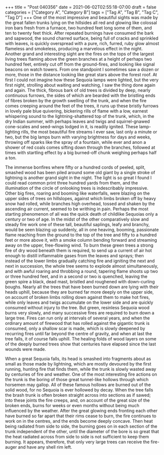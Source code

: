 +++
title = "Post 040356"
date = 2021-06-02T02:55:18-07:00
draft = false
categories = ["Category A", "Category B"]
tags = ["Tag A", "Tag B", "Tag C", "Tag D"]
+++
One of the most impressive and beautiful sights was made by the great fallen trunks lying on the hillsides all red and glowing like colossal iron bars fresh from a furnace, two hundred feet long some of them, and ten to twenty feet thick. After repeated burnings have consumed the bark and sapwood, the sound charred surface, being full of cracks and sprinkled with leaves, is quickly overspread with a pure, rich, furred, ruby glow almost flameless and smokeless, producing a marvelous effect in the night. Another grand and interesting sight are the fires on the tops of the largest living trees flaming above the green branches at a height of perhaps two hundred feet, entirely cut off from the ground-fires, and looking like signal beacons on watch towers. From one standpoint I sometimes saw a dozen or more, those in the distance looking like great stars above the forest roof. At first I could not imagine how these Sequoia lamps were lighted, but the very first night, strolling about waiting and watching, I saw the thing done again and again. The thick, fibrous bark of old trees is divided by deep, nearly continuous furrows, the sides of which are bearded with the bristling ends of fibres broken by the growth swelling of the trunk, and when the fire comes creeping around the feet of the trees, it runs up these bristly furrows in lovely pale blue quivering, bickering rills of flame with a low, earnest whispering sound to the lightning-shattered top of the trunk, which, in the dry Indian summer, with perhaps leaves and twigs and squirrel-gnawed cone-scales and seed-wings lodged in it, is readily ignited. These lamp-lighting rills, the most beautiful fire streams I ever saw, last only a minute or two, but the big lamps burn with varying brightness for days and weeks, throwing off sparks like the spray of a fountain, while ever and anon a shower of red coals comes sifting down through the branches, followed at times with startling effect by a big burned-off chunk weighing perhaps half a ton.

The immense bonfires where fifty or a hundred cords of peeled, split, smashed wood has been piled around some old giant by a single stroke of lightning is another grand sight in the night. The light is so great I found I could read common print three hundred yards from them, and the illumination of the circle of onlooking trees is indescribably impressive. Other big fires, roaring and booming like waterfalls, were blazing on the upper sides of trees on hillslopes, against which limbs broken off by heavy snow had rolled, while branches high overhead, tossed and shaken by the ascending air current, seemed to be writhing in pain. Perhaps the most starting phenomenon of all was the quick death of childlike Sequoias only a century or two of age. In the midst of the other comparatively slow and steady fire work one of these tall, beautiful saplings, leafy and branchy, would be seen blazing up suddenly, all in one heaving, booming, passionate flame reaching from the ground to the top of the tree and fifty to a hundred feet or more above it, with a smoke column bending forward and streaming away on the upper, free-flowing wind. To burn these green trees a strong fire of dry wood beneath them is required, to send up a current of air hot enough to distill inflammable gases from the leaves and sprays; then instead of the lower limbs gradually catching fire and igniting the next and next in succession, the whole tree seems to explode almost simultaneously, and with awful roaring and throbbing a round, tapering flame shoots up two or three hundred feet, and in a second or two is quenched, leaving the green spire a black, dead mast, bristled and roughened with down-curling boughs. Nearly all the trees that have been burned down are lying with their heads uphill, because they are burned far more deeply on the upper side, on account of broken limbs rolling down against them to make hot fires, while only leaves and twigs accumulate on the lower side and are quickly consumed without injury to the tree. But green, resinless Sequoia wood burns very slowly, and many successive fires are required to burn down a large tree. Fires can run only at intervals of several years, and when the ordinary amount of firewood that has rolled against the gigantic trunk is consumed, only a shallow scar is made, which is slowly deepened by recurring fires until far beyond the centre of gravity, and when at last the tree falls, it of course falls uphill. The healing folds of wood layers on some of the deeply burned trees show that centuries have elapsed since the last wounds were made.

When a great Sequoia falls, its head is smashed into fragments about as small as those made by lightning, which are mostly devoured by the first running, hunting fire that finds them, while the trunk is slowly wasted away by centuries of fire and weather. One of the most interesting fire actions on the trunk is the boring of those great tunnel-like hollows through which horsemen may gallop. All of these famous hollows are burned out of the solid wood, for no Sequoia is ever hollowed by decay. When the tree falls the brash trunk is often broken straight across into sections as if sawed; into these joints the fire creeps, and, on account of the great size of the broken ends, burns for weeks or even months without being much influenced by the weather. After the great glowing ends fronting each other have burned so far apart that their rims cease to burn, the fire continues to work on in the centres, and the ends become deeply concave. Then heat being radiated from side to side, the burning goes on in each section of the trunk independent of the other, until the diameter of the bore is so great that the heat radiated across from side to side is not sufficient to keep them burning. It appears, therefore, that only very large trees can receive the fire-auger and have any shell rim left.
